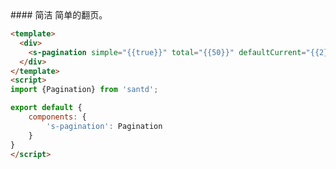 <text lang="cn">
#### 简洁
简单的翻页。
</text>

```html
<template>
  <div>
    <s-pagination simple="{{true}}" total="{{50}}" defaultCurrent="{{2}}"></s-pagination>
  </div>
</template>
<script>
import {Pagination} from 'santd';

export default {
    components: {
        's-pagination': Pagination
    }
}
</script>
```
